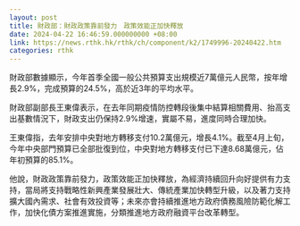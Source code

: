 ```yaml
---
layout: post
title: 財政部：財政政策靠前發力　政策效能正加快釋放
date: 2024-04-22 16:46:59.000000000 +08:00
link: https://news.rthk.hk/rthk/ch/component/k2/1749996-20240422.htm
categories: rthk
---
```


財政部數據顯示，今年首季全國一般公共預算支出規模近7萬億元人民幣，按年增長2.9%，完成預算的24.5%，高於近3年的平均水平。

財政部副部長王東偉表示，在去年同期疫情防控轉段後集中結算相關費用、抬高支出基數情況下，財政支出仍保持2.9%增速，實屬不易，進度同時合理加快。

王東偉指，去年安排中央對地方轉移支付10.2萬億元，增長4.1%。截至4月上旬，今年中央部門預算已全部批復到位，中央對地方轉移支付已下達8.68萬億元，佔年初預算的85.1%。

他說，財政政策靠前發力，政策效能正加快釋放，為經濟持續回升向好提供有力支持，當局將支持戰略性新興產業發展壯大、傳統產業加快轉型升級，以及著力支持擴大國內需求、社會有效投資等；未來亦會持續推進地方政府債務風險防範化解工作，加快化債方案推進實施，分類推進地方政府融資平台改革轉型。
